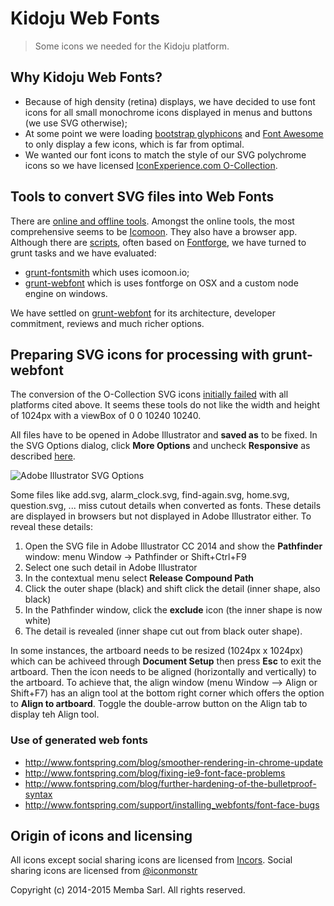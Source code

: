 # Kidoju Web Fonts

>  Some icons we needed for the Kidoju platform.

## Why Kidoju Web Fonts?

- Because of high density (retina) displays, we have decided to use font icons for all small monochrome icons displayed in menus and buttons (we use SVG otherwise);
- At some point we were loading [bootstrap glyphicons](http://getbootstrap.com/components/#glyphicons) and [Font Awesome](https://github.com/FortAwesome/Font-Awesome)
to only display a few icons, which is far from optimal.
- We wanted our font icons to match the style of our SVG polychrome icons so we have licensed [IconExperience.com O-Collection](http://www.iconexperience.com/o_collection/).

## Tools to convert SVG files into Web Fonts

There are [online and offline tools](http://www.queness.com/post/14873/19-most-useful-font-face-generators-for-converting-fonts-to-web-safe-fonts).
Amongst the online tools, the most comprehensive seems to be [Icomoon](https://icomoon.io/). They also have a browser app. Although there are [scripts](http://fontcustom.com/),
often based on [Fontforge](http://fontforge.org/), we have turned to grunt tasks and we have evaluated:

- [grunt-fontsmith](https://github.com/twolfson/grunt-fontsmith) which uses icomoon.io;
- [grunt-webfont](https://github.com/sapegin/grunt-webfont) which is uses fontforge on OSX and a custom node engine on windows.

We have settled on [grunt-webfont](https://github.com/sapegin/grunt-webfont) for its architecture, developer commitment, reviews and much richer options.

## Preparing SVG icons for processing with grunt-webfont

The conversion of the O-Collection SVG icons [initially failed](https://github.com/sapegin/grunt-webfont/issues/191) with all platforms cited above.
It seems these tools do not like the width and height of 1024px with a viewBox of 0 0 10240 10240.

All files have to be opened in Adobe Illustrator and **saved as** to be fixed. In the SVG Options dialog,
click **More Options** and uncheck **Responsive** as described [here](https://forums.adobe.com/message/6092196).

![Adobe Illustrator SVG Options](https://forums.adobe.com/servlet/JiveServlet/downloadImage/2-6092196-546222/450-577/Screen+Shot+2014-01-16+at+5.27.49+AM.png)

Some files like add.svg, alarm_clock.svg, find-again.svg, home.svg, question.svg, ... miss cutout details when converted as fonts.
These details are displayed in browsers but not displayed in Adobe Illustrator either. To reveal these details:

1. Open the SVG file in Adobe Illustrator CC 2014 and show the **Pathfinder** window: menu Window -> Pathfinder or Shift+Ctrl+F9
2. Select one such detail in Adobe Illustrator
3. In the contextual menu select **Release Compound Path**
4. Click the outer shape (black) and shift click the detail (inner shape, also black)
5. In the Pathfinder window, click the **exclude** icon (the inner shape is now white)
6. The detail is revealed (inner shape cut out from black outer shape).

In some instances, the artboard needs to be resized (1024px x 1024px) which can be achiveed through **Document Setup** then press **Esc** to exit the artboard. 
Then the icon needs to be aligned (horizontally and vertically) to the artboard. To achieve that, the align window (menu Window --> Align or Shift+F7)
has an align tool at the bottom right corner which offers the option to **Align to artboard**. Toggle the double-arrow button on the Align tab to display teh Align tool.

### Use of generated web fonts

- http://www.fontspring.com/blog/smoother-rendering-in-chrome-update
- http://www.fontspring.com/blog/fixing-ie9-font-face-problems
- http://www.fontspring.com/blog/further-hardening-of-the-bulletproof-syntax
- http://www.fontspring.com/support/installing_webfonts/font-face-bugs

## Origin of icons and licensing

All icons except social sharing icons are licensed from [Incors](http://www.iconexperience.com/o_collection/license/).
Social sharing icons are licensed from [@iconmonstr](http://iconmonstr.com/license/)

Copyright (c) 2014-2015 Memba Sarl. All rights reserved.